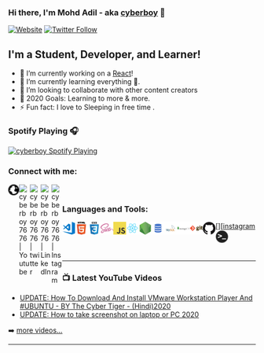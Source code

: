 ### Hi there, I'm Mohd Adil - aka [cyberboy][website] 👋

[![Website](https://img.shields.io/website?label=codeSTACKr.com&style=for-the-badge&url=https%3A%2F%2Fcodestackr.com)](https://codestackr.com)
[![Twitter Follow](https://img.shields.io/twitter/follow/codeSTACKr?color=1DA1F2&logo=twitter&style=for-the-badge)](https://twitter.com/intent/follow?original_referer=https%3A%2F%2Fgithub.com%2FcodeSTACKr&screen_name=codeSTACKr)

## I'm a Student, Developer, and Learner!

- 🔭 I’m currently working on a [React][website]!
- 🌱 I’m currently learning everything 🤣.
- 👯 I’m looking to collaborate with other content creators
- 🥅 2020 Goals: Learning to more & more.
- ⚡ Fun fact: I love to Sleeping in free time .

### Spotify Playing 🎧
[<img src="https://now-playing-codestackr.vercel.app/api/spotify-playing" alt="cyberboy Spotify Playing" width="350" />](https://open.spotify.com/user/7et4mssfofeiyrnu17yv0q886?si=soC7zk2eTEu-afqEw6cNTg)

### Connect with me:

[<img align="left" alt="cyberboy7676" width="22px" src="https://raw.githubusercontent.com/iconic/open-iconic/master/svg/globe.svg" />][website]
[<img align="left" alt="cyberboy7676 | Youtube" width="22px" src="https://cdn.jsdelivr.net/npm/simple-icons@v3/icons/youtube.svg" />][youtube]
[<img align="left" alt="cyberboy7676 | twitter" width="22px" src="https://cdn.jsdelivr.net/npm/simple-icons@v3/icons/twitter.svg" />][twitter]
[<img align="left" alt="cyberboy7676 | LinkedIn" width="22px" src="https://cdn.jsdelivr.net/npm/simple-icons@v3/icons/linkedin.svg" />][linkedin]
[<img align="left" alt="cyberboy7676 | Instagram" width="22px" src="https://cdn.jsdelivr.net/npm/simple-icons@v3/icons/instagram.svg" />][instagram]

<br />

### Languages and Tools:

[<img align="left" alt="Visual Studio Code" width="26px" src="https://raw.githubusercontent.com/github/explore/80688e429a7d4ef2fca1e82350fe8e3517d3494d/topics/visual-studio-code/visual-studio-code.png" />][youtube]
[<img align="left" alt="HTML5" width="26px" src="https://raw.githubusercontent.com/github/explore/80688e429a7d4ef2fca1e82350fe8e3517d3494d/topics/html/html.png" />][youtube]
[<img align="left" alt="CSS3" width="26px" src="https://raw.githubusercontent.com/github/explore/80688e429a7d4ef2fca1e82350fe8e3517d3494d/topics/css/css.png" />][youtube]
[<img align="left" alt="Sass" width="26px" src="https://raw.githubusercontent.com/github/explore/80688e429a7d4ef2fca1e82350fe8e3517d3494d/topics/sass/sass.png" />][instagram]
[<img align="left" alt="JavaScript" width="26px" src="https://raw.githubusercontent.com/github/explore/80688e429a7d4ef2fca1e82350fe8e3517d3494d/topics/javascript/javascript.png" />][instagram]
[<img align="left" alt="React" width="26px" src="https://raw.githubusercontent.com/github/explore/80688e429a7d4ef2fca1e82350fe8e3517d3494d/topics/react/react.png" />][instagram]
[<img align="left" alt="Node.js" width="26px" src="https://raw.githubusercontent.com/github/explore/80688e429a7d4ef2fca1e82350fe8e3517d3494d/topics/nodejs/nodejs.png" />][instagram]
[<img align="left" alt="SQL" width="26px" src="https://raw.githubusercontent.com/github/explore/80688e429a7d4ef2fca1e82350fe8e3517d3494d/topics/sql/sql.png" />][instagram]
[<img align="left" alt="MySQL" width="26px" src="https://raw.githubusercontent.com/github/explore/80688e429a7d4ef2fca1e82350fe8e3517d3494d/topics/mysql/mysql.png" />][instagram]
[<img align="left" alt="MongoDB" width="26px" src="https://raw.githubusercontent.com/github/explore/80688e429a7d4ef2fca1e82350fe8e3517d3494d/topics/mongodb/mongodb.png" />][instagram]
[<img align="left" alt="Git" width="26px" src="https://raw.githubusercontent.com/github/explore/80688e429a7d4ef2fca1e82350fe8e3517d3494d/topics/git/git.png" />][instagram]
[<img align="left" alt="GitHub" width="26px" src="https://raw.githubusercontent.com/github/explore/78df643247d429f6cc873026c0622819ad797942/topics/github/github.png" />][[instagram]
[<img align="left" alt="Terminal" width="26px" src="https://raw.githubusercontent.com/github/explore/80688e429a7d4ef2fca1e82350fe8e3517d3494d/topics/terminal/terminal.png" />][instagram]

<br />
<br />

---

### 📺 Latest YouTube Videos

<!-- YOUTUBE:START -->
- [UPDATE: How To Download And Install VMware Workstation Player And #UBUNTU - BY The Cyber Tiger - (Hindi)2020](https://www.youtube.com/watch?v=Iun2gm5dYoI&t=245s)
- [UPDATE: How to take screenshot on laptop or PC 2020](https://www.youtube.com/watch?v=-6wflevlYWU)
<!-- YOUTUBE:END -->

➡️ [more videos...](https://www.youtube.com/channel/UCdYVSDGWsOd0bia_C6q_JBQ)

--------



[website]: https://contactcyberboy.netlify.app/
[twitter]: https://twitter.com/Adilkha64607544?s=09
[youtube]: https://www.youtube.com/channel/UCdYVSDGWsOd0bia_C6q_JBQ
[instagram]: https://www.instagram.com/cyber_boy7676
[linkedin]: https://www.linkedin.com/in/mohd-adil-8a783b196
